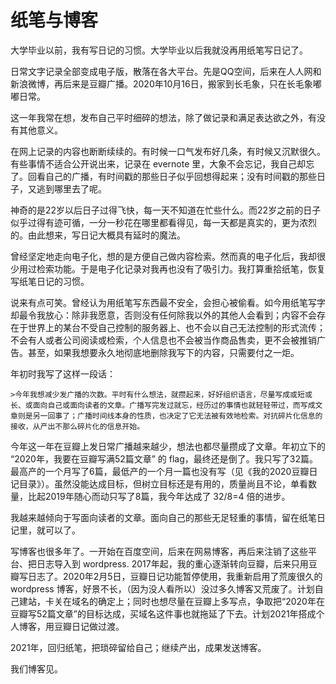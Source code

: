 # 纸笔与博客


大学毕业以前，我有写日记的习惯。大学毕业以后我就没再用纸笔写日记了。

日常文字记录全部变成电子版，散落在各大平台。先是QQ空间，后来在人人网和新浪微博，再后来是豆瓣广播。2020年10月16日，搬家到长毛象，只在长毛象嘟嘟日常。

这一年我常在想，发布自己平时细碎的想法，除了做记录和满足表达欲之外，有没有其他意义。

在网上记录的内容也断断续续的。有时候一口气发布好几条，有时候又沉默很久。有些事情不适合公开说出来，记录在 evernote 里，大象不会忘记，我自己却忘了。回看自己的广播，有时间戳的那些日子似乎回想得起来；没有时间戳的那些日子，又逃到哪里去了呢。

神奇的是22岁以后日子过得飞快，每一天不知道在忙些什么。而22岁之前的日子似乎过得有迹可循，一分一秒花在哪里都看得见，每一天都是真实的，更为浓烈的。由此想来，写日记大概具有延时的魔法。

曾经坚定地走向电子化，想的是方便自己做内容检索。然而真的电子化后，我却很少用过检索功能。于是电子化记录对我再也没有了吸引力。我打算重拾纸笔，恢复写纸笔日记的习惯。 

说来有点可笑。曾经认为用纸笔写东西最不安全，会担心被偷看。如今用纸笔写字却最令我放心：除非我愿意，否则没有任何除我以外的其他人会看到；内容不会存在于世界上的某台不受自己控制的服务器上、也不会以自己无法控制的形式流传；不会有人或者公司阅读或检索，个人信息也不会被当作商品售卖，更不会被推销广告。甚至，如果我想要永久地彻底地删除我写下的内容，只需要付之一炬。

年初时我写了这样一段话：

    >今年我想减少发广播的次数。平时有什么想法，就攒起来，好好组织语言，尽量写成或短或长、或面向自己或面向读者的文章。广播写完发过就忘，经历过的事情也就轻轻带过，而写成文章则是另一回事了；广播时间线本身的性质，也决定了它无法被有效地检索。对抗碎片化信息的接收，从产出不那么碎片化的信息开始。

今年这一年在豆瓣上发日常广播越来越少，想法也都尽量攒成了文章。年初立下的 “2020年，我要在豆瓣写满52篇文章” 的 flag，最终还是倒了。我只写了32篇。最高产的一个月写了6篇，最低产的一个月一篇也没有写（见《我的2020豆瓣日记目录》）。虽然没能达成目标，但树立目标还是有用的，质量尚且不论，单看数量，比起2019年随心而动只写了8篇，我今年达成了 32/8=4 倍的进步。

我越来越倾向于写面向读者的文章。面向自己的那些无足轻重的事情，留在纸笔日记里，就可以了。

写博客也很多年了。一开始在百度空间，后来在网易博客，再后来注销了这些平台、把日志导入到 wordpress. 2017年起，我的重心逐渐转向豆瓣，后来只用豆瓣写日志了。2020年2月5日，豆瓣日记功能暂停使用，我重新启用了荒废很久的 wordpress 博客，好景不长，（因为没人看所以）没过多久博客又荒废了。计划自己建站，卡关在域名的确定上；同时也想尽量在豆瓣上多写点，争取把“2020年在豆瓣写52篇文章”的目标达成，买域名这件事也就拖延了下去。计划2021年搭成个人博客，用豆瓣日记做过渡。

2021年，回归纸笔，把琐碎留给自己；继续产出，成果发送博客。

我们博客见。 
